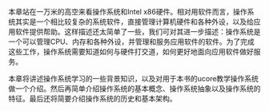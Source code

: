 本章站在一万米的高空来看操作系统和Intel x86硬件。相对用软件而言，操作系统其实是一个相比较复杂的系统软件，直接管理计算机硬件和各种外设，以及给应用软件提供帮助。这样描述还太简单了一些，我们可对其进一步描述：操作系统是一个可以管理CPU、内存和各种外设，并管理和服务应用软件的软件。为了完成这些工作，操作系统需要知道如何与硬件打交道，如何更好地面向应用软件做好服务。

本章将讲述操作系统学习的一些背景知识，以及对用于本书的ucore教学操作系统做一个介绍。然后再简单介绍操作系统的基本概念、操作系统抽象以及操作系统的特征。最后还将简要介绍操作系统的历史和基本架构。
